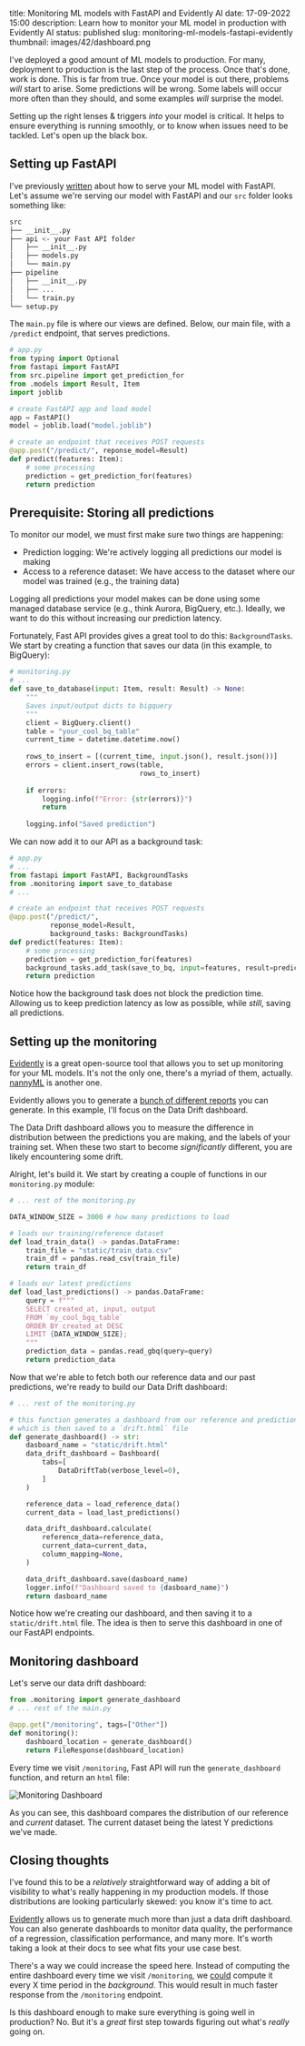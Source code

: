 title: Monitoring ML models with FastAPI and Evidently AI
date: 17-09-2022 15:00
description: Learn how to monitor your ML model in production with Evidently AI
status: published
slug: monitoring-ml-models-fastapi-evidently
thumbnail: images/42/dashboard.png

I've deployed a good amount of ML models to production. For many, deployment to production is the last step of the process. Once that's done, work is done. This is far from true. Once your model is out there, problems _will_ start to arise. Some predictions will be wrong. Some labels will occur more often than they should, and some examples _will_ surprise the model. 

Setting up the right lenses & triggers _into_ your model is critical. It helps to ensure everything is running smoothly, or to know when issues need to be tackled. Let's open up the black box. 


## Setting up FastAPI 

I've previously [written](/blog/serving-ml-models-fastapi.html) about how to serve your ML model with FastAPI. Let's assume we're serving our model with FastAPI and our `src` folder looks something like:

```bash
src
├── __init__.py
├── api <- your Fast API folder
│   ├── __init__.py
│   ├── models.py
│   └── main.py
├── pipeline
│   ├── __init__.py
│   ├── ...
│   └── train.py
└── setup.py
```

The `main.py` file is where our views are defined. Below, our main file, with a `/predict` endpoint, that serves predictions.  

```python
# app.py
from typing import Optional
from fastapi import FastAPI
from src.pipeline import get_prediction_for
from .models import Result, Item
import joblib

# create FastAPI app and load model
app = FastAPI()
model = joblib.load("model.joblib")

# create an endpoint that receives POST requests
@app.post("/predict/", reponse_model=Result)
def predict(features: Item):
    # some processing
    prediction = get_prediction_for(features)
    return prediction
```

## Prerequisite: Storing all predictions 
To monitor our model, we must first make sure two things are happening:

- Prediction logging:  We're actively logging all predictions our model is making
- Access to a reference dataset: We have access to the dataset where our model was trained  (e.g., the training data)

Logging all predictions your model makes can be done using some managed database service (e.g., think Aurora, BigQuery, etc.).  Ideally, we want to do this without increasing our prediction latency. 

Fortunately, Fast API provides gives a great tool to do this: `BackgroundTasks`. We start by creating a function that saves our data (in this example, to BigQuery):

```python
# monitoring.py
# ...
def save_to_database(input: Item, result: Result) -> None:
    """
    Saves input/output dicts to bigquery
    """
    client = BigQuery.client()
    table = "your_cool_bq_table"
    current_time = datetime.datetime.now()
    
    rows_to_insert = [(current_time, input.json(), result.json())]
    errors = client.insert_rows(table, 
                                rows_to_insert)
    
    if errors:
        logging.info(f"Error: {str(errors)}")
        return 
    
    logging.info("Saved prediction")
```
We can now add it to our API as a background task:

```python
# app.py
# ...
from fastapi import FastAPI, BackgroundTasks
from .monitoring import save_to_database
# ...

# create an endpoint that receives POST requests
@app.post("/predict/", 
          reponse_model=Result, 
          background_tasks: BackgroundTasks)
def predict(features: Item):
    # some processing
    prediction = get_prediction_for(features)
    background_tasks.add_task(save_to_bq, input=features, result=prediction)
    return prediction
```

Notice how the background task does not block the prediction time. Allowing us to keep prediction latency as low as possible, while _still_, saving all predictions. 

## Setting up the monitoring

[Evidently](https://docs.evidentlyai.com/) is a great open-source tool that allows you to set up monitoring for your ML models. It's not the only one, there's a myriad of them, actually. [nannyML](https://www.nannyml.com/) is another one.

Evidently allows you to generate a [bunch of different reports](https://docs.evidentlyai.com/features/dashboards/input_data#dataset-structure) you can generate. In this example, I'll focus on the Data Drift dashboard. 

The Data Drift dashboard allows you to measure the difference in distribution between the predictions you are making, and the labels of your training set. When these two start to become _significantly_ different, you are likely encountering some drift. 

Alright, let's build it. We start by creating a couple of functions in our `monitoring.py` module: 

```python
# ... rest of the monitoring.py

DATA_WINDOW_SIZE = 3000 # how many predictions to load

# loads our training/reference dataset
def load_train_data() -> pandas.DataFrame:
    train_file = "static/train_data.csv"
    train_df = pandas.read_csv(train_file)
    return train_df

# loads our latest predictions 
def load_last_predictions() -> pandas.DataFrame:
    query = f"""
    SELECT created_at, input, output
    FROM `my_cool_bgq_table` 
    ORDER BY created_at DESC
    LIMIT {DATA_WINDOW_SIZE};
    """
    prediction_data = pandas.read_gbq(query=query)
    return prediction_data

```

Now that we're able to fetch both our reference data and our past predictions, we're ready to build our Data Drift dashboard: 

```python
# ... rest of the monitoring.py

# this function generates a dashboard from our reference and prediction data
# which is then saved to a `drift.html` file
def generate_dashboard() -> str:
    dasboard_name = "static/drift.html"
    data_drift_dashboard = Dashboard(
        tabs=[
            DataDriftTab(verbose_level=0),
        ]
    )

    reference_data = load_reference_data()
    current_data = load_last_predictions()

    data_drift_dashboard.calculate(
        reference_data=reference_data,
        current_data=current_data,
        column_mapping=None,
    )

    data_drift_dashboard.save(dasboard_name)
    logger.info(f"Dashboard saved to {dasboard_name}")
    return dasboard_name

```

Notice how we're creating our dashboard, and then saving it to a `static/drift.html` file. The idea is then to serve this dashboard in one of our FastAPI endpoints. 

## Monitoring dashboard

Let's serve our data drift dashboard: 

```python
from .monitoring import generate_dashboard
# ... rest of the main.py

@app.get("/monitoring", tags=["Other"])
def monitoring():
    dashboard_location = generate_dashboard()
    return FileResponse(dashboard_location)

```

Every time we visit `/monitoring`, Fast API will run the `generate_dashboard` function, and return an `html` file:

<img src="{static}/images/42/dashboard.png" alt="Monitoring Dashboard" style="max-width:100%;">

As you can see, this dashboard compares the distribution of our reference and _current_ dataset. The current dataset being the latest Y predictions we've made.

## Closing thoughts

I've found this to be a _relatively_  straightforward way of adding a bit of visibility to what's really happening in my production models. If those distributions are looking particularly skewed: you know it's time to act. 

[Evidently](https://evidentlyai.com/) allows us to generate much more than just a data drift dashboard. You can also generate dashboards to monitor data quality, the performance of a regression, classification performance, and many more. It's worth taking a look at their docs to see what fits your use case best. 

There's a way we could increase the speed here. Instead of computing the entire dashboard every time we visit `/monitoring`, we [could](https://fastapi-utils.davidmontague.xyz/user-guide/repeated-tasks/#the-repeat_every-decorator) compute it every X time period in the _background_. This would result in much faster response from the `/monitoring` endpoint. 

Is this dashboard enough to make sure everything is going well in production? No. But it's a _great_ first step towards figuring out what's _really_ going on. 
